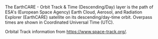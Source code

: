 The EarthCARE - Orbit Track & Time (Descending/Day) layer is the path of ESA's (European Space Agency) Earth Cloud, Aerosol, and Radiation Explorer (EarthCARE) satellite on its descending/day-time orbit. Overpass times are shown in Coordinated Universal Time (UTC).

Orbital Track information from <https://www.space-track.org/>.
